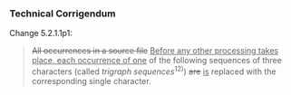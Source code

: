 ### Technical Corrigendum

Change 5.2.1.1p1:

> <del>All occurrences in a source file</del> <ins>Before any other processing
> takes place, each occurrence of one</ins> of the following sequences of three
> characters (called *trigraph sequences*<sup>12\)</sup>) <del>are</del>
> <ins>is</ins> replaced with the corresponding single character.
